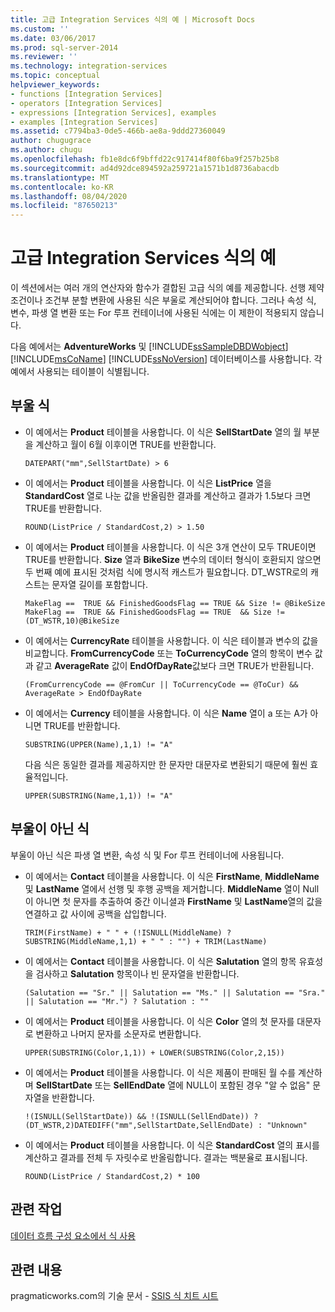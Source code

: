 ```yaml
---
title: 고급 Integration Services 식의 예 | Microsoft Docs
ms.custom: ''
ms.date: 03/06/2017
ms.prod: sql-server-2014
ms.reviewer: ''
ms.technology: integration-services
ms.topic: conceptual
helpviewer_keywords:
- functions [Integration Services]
- operators [Integration Services]
- expressions [Integration Services], examples
- examples [Integration Services]
ms.assetid: c7794ba3-0de5-466b-ae8a-9ddd27360049
author: chugugrace
ms.author: chugu
ms.openlocfilehash: fb1e8dc6f9bffd22c917414f80f6ba9f257b25b8
ms.sourcegitcommit: ad4d92dce894592a259721a1571b1d8736abacdb
ms.translationtype: MT
ms.contentlocale: ko-KR
ms.lasthandoff: 08/04/2020
ms.locfileid: "87650213"
---
```

# <a name="examples-of-advanced-integration-services-expressions"></a>고급 Integration Services 식의 예
  이 섹션에서는 여러 개의 연산자와 함수가 결합된 고급 식의 예를 제공합니다. 선행 제약 조건이나 조건부 분할 변환에 사용된 식은 부울로 계산되어야 합니다. 그러나 속성 식, 변수, 파생 열 변환 또는 For 루프 컨테이너에 사용된 식에는 이 제한이 적용되지 않습니다.  
  
 다음 예에서는 **AdventureWorks** 및 [!INCLUDE[ssSampleDBDWobject](../../includes/sssampledbdwobject-md.md)][!INCLUDE[msCoName](../../includes/msconame-md.md)] [!INCLUDE[ssNoVersion](../../includes/ssnoversion-md.md)] 데이터베이스를 사용합니다. 각 예에서 사용되는 테이블이 식별됩니다.  
  
## <a name="boolean-expressions"></a>부울 식  
  
-   이 예에서는 **Product** 테이블을 사용합니다. 이 식은 **SellStartDate** 열의 월 부분을 계산하고 월이 6월 이후이면 TRUE를 반환합니다.  
  
    ```  
    DATEPART("mm",SellStartDate) > 6  
    ```  
  
-   이 예에서는 **Product** 테이블을 사용합니다. 이 식은 **ListPrice** 열을 **StandardCost** 열로 나눈 값을 반올림한 결과를 계산하고 결과가 1.5보다 크면 TRUE를 반환합니다.  
  
    ```  
    ROUND(ListPrice / StandardCost,2) > 1.50  
    ```  
  
-   이 예에서는 **Product** 테이블을 사용합니다. 이 식은 3개 연산이 모두 TRUE이면 TRUE를 반환합니다. **Size** 열과 **BikeSize** 변수의 데이터 형식이 호환되지 않으면 두 번째 예에 표시된 것처럼 식에 명시적 캐스트가 필요합니다. DT_WSTR로의 캐스트는 문자열 길이를 포함합니다.  
  
    ```  
    MakeFlag ==  TRUE && FinishedGoodsFlag == TRUE && Size != @BikeSize  
    MakeFlag ==  TRUE && FinishedGoodsFlag == TRUE  && Size != (DT_WSTR,10)@BikeSize  
    ```  
  
-   이 예에서는 **CurrencyRate** 테이블을 사용합니다. 이 식은 테이블과 변수의 값을 비교합니다. **FromCurrencyCode** 또는 **ToCurrencyCode** 열의 항목이 변수 값과 같고 **AverageRate** 값이 **EndOfDayRate**값보다 크면 TRUE가 반환됩니다.  
  
    ```  
    (FromCurrencyCode == @FromCur || ToCurrencyCode == @ToCur) && AverageRate > EndOfDayRate  
    ```  
  
-   이 예에서는 **Currency** 테이블을 사용합니다. 이 식은 **Name** 열이 a 또는 A가 아니면 TRUE를 반환합니다.  
  
    ```  
    SUBSTRING(UPPER(Name),1,1) != "A"  
    ```  
  
     다음 식은 동일한 결과를 제공하지만 한 문자만 대문자로 변환되기 때문에 훨씬 효율적입니다.  
  
    ```  
    UPPER(SUBSTRING(Name,1,1)) != "A"  
    ```  
  
## <a name="non-boolean-expressions"></a>부울이 아닌 식  
 부울이 아닌 식은 파생 열 변환, 속성 식 및 For 루프 컨테이너에 사용됩니다.  
  
-   이 예에서는 **Contact** 테이블을 사용합니다. 이 식은 **FirstName**, **MiddleName**및 **LastName** 열에서 선행 및 후행 공백을 제거합니다. **MiddleName** 열이 Null이 아니면 첫 문자를 추출하여 중간 이니셜과 **FirstName** 및 **LastName**열의 값을 연결하고 값 사이에 공백을 삽입합니다.  
  
    ```  
    TRIM(FirstName) + " " + (!ISNULL(MiddleName) ? SUBSTRING(MiddleName,1,1) + " " : "") + TRIM(LastName)  
    ```  
  
-   이 예에서는 **Contact** 테이블을 사용합니다. 이 식은 **Salutation** 열의 항목 유효성을 검사하고 **Salutation** 항목이나 빈 문자열을 반환합니다.  
  
    ```  
    (Salutation == "Sr." || Salutation == "Ms." || Salutation == "Sra." || Salutation == "Mr.") ? Salutation : ""  
    ```  
  
-   이 예에서는 **Product** 테이블을 사용합니다. 이 식은 **Color** 열의 첫 문자를 대문자로 변환하고 나머지 문자를 소문자로 변환합니다.  
  
    ```  
    UPPER(SUBSTRING(Color,1,1)) + LOWER(SUBSTRING(Color,2,15))  
    ```  
  
-   이 예에서는 **Product** 테이블을 사용합니다. 이 식은 제품이 판매된 월 수를 계산하며 **SellStartDate** 또는 **SellEndDate** 열에 NULL이 포함된 경우 "알 수 없음" 문자열을 반환합니다.  
  
    ```  
    !(ISNULL(SellStartDate)) && !(ISNULL(SellEndDate)) ? (DT_WSTR,2)DATEDIFF("mm",SellStartDate,SellEndDate) : "Unknown"  
    ```  
  
-   이 예에서는 **Product** 테이블을 사용합니다. 이 식은 **StandardCost** 열의 표시를 계산하고 결과를 전체 두 자릿수로 반올림합니다. 결과는 백분율로 표시됩니다.  
  
    ```  
    ROUND(ListPrice / StandardCost,2) * 100  
    ```  
  
## <a name="related-tasks"></a>관련 작업  
 [데이터 흐름 구성 요소에서 식 사용](../use-an-expression-in-a-data-flow-component.md)  
  
## <a name="related-content"></a>관련 내용  
 pragmaticworks.com의 기술 문서 - [SSIS 식 치트 시트](https://pragmaticworks.com/Resources/Cheat-Sheets/SSIS-Expression-Cheat-Sheet)  
  
  
